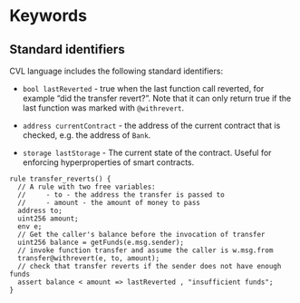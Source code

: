 Keywords
========

Standard identifiers
--------------------

CVL language includes the following standard identifiers: 

*   `bool lastReverted` - true when the last function call reverted, for example “did the transfer revert?”. Note that it can only return true if the last function was marked with `@withrevert`.
    
*   `address currentContract` - the address of the current contract that is checked, e.g. the address of `Bank`.
    
*   `storage lastStorage` - The current state of the contract. Useful for enforcing hyperproperties of smart contracts.
    

```
rule transfer_reverts() {
  // A rule with two free variables:
  //     - to - the address the transfer is passed to
  //     - amount - the amount of money to pass
  address to;
  uint256 amount;
  env e;
  // Get the caller's balance before the invocation of transfer
  uint256 balance = getFunds(e.msg.sender);
  // invoke function transfer and assume the caller is w.msg.from
  transfer@withrevert(e, to, amount);
  // check that transfer reverts if the sender does not have enough funds
  assert balance < amount => lastReverted , "insufficient funds";
}
```
